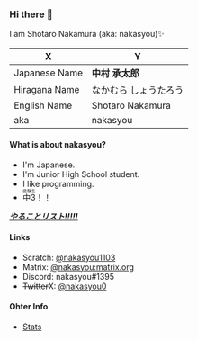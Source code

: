 <!--![nakasyou](https://komarev.com/ghpvc/?username=nakasyou&label=Profile%20views&style=square)
[![](https://img.shields.io/badge/形態素解析-janome-green?style=flat-square)](https://mocobeta.github.io/janome/)
[![](https://img.shields.io/badge/JS%20Runtime-Deno-black?style=flat-square&logo=deno)](https://deno.land)
[![](https://img.shields.io/badge/main%20OS-Windows%2010-blue?style=flat-square&logo=windows)](https://www.microsoft.com/ja-jp/software-download/windows10ISO)
[![](https://img.shields.io/badge/Phone%20OS-Android%2011-green?style=flat-square&logo=android)](https://www.android.com/)
[![](https://img.shields.io/badge/Phone-Xperia-red?style=flat-square&logo=sony)](https://xperia.sony.jp)
[![](https://img.shields.io/badge/WSL-Ubuntu-E95420?style=flat-square&logo=ubuntu)](https://ubuntu.com)
[![](https://img.shields.io/badge/Rasberry%20Pi-Rasberry%20Pi%20OS-A22846?style=flat-square&logo=Raspberry%20Pi)]
(https://www.raspberrypi.com/software/)-->

### Hi there 👋
I am Shotaro Nakamura (aka: nakasyou)✨

| X | Y |
| --- | --- |
| Japanese Name | **中村 承太郎** |
| Hiragana Name | なかむら しょうたろう
| English Name | Shotaro Nakamura |
| aka | nakasyou |

#### What is about nakasyou?
- I'm Japanese.
- I'm Junior High School student.
- I like programming.
- <ruby>中3<rp>(</rp><rt>受験生</rt><rp>)</rp></ruby>！！

<u>***[やることリスト!!!!!](https://github.com/nakasyou/todo/issues)***</u>

#### Links
- Scratch: [@nakasyou1103](https://scratch.mit.edu/users/nakasyou1103)
- Matrix: [@nakasyou:matrix.org](https://matrix.to/#/@nakasyou:matrix.org)
- Discord: nakasyou#1395
- ~~Twitter~~X: [@nakasyou0](https://x.com/nakasyou0)

#### Ohter Info
- [Stats](./stats.md)
